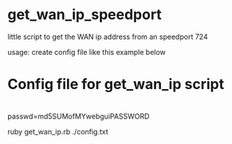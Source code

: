 get_wan_ip_speedport
====================

little script to get the WAN ip address from an speedport 724

usage:
create config file like this example below

#
# Config file for get_wan_ip script
#
passwd=md5SUMofMYwebguiPASSWORD

ruby get_wan_ip.rb ./config.txt

